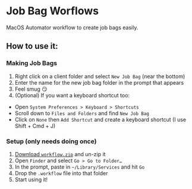 # Job Bag Worflows

MacOS Automator workflow to create job bags easily.

## How to use it:

### Making Job Bags

1. Right click on a client folder and select `New Job Bag` (near the bottom)
2. Enter the name for the new job bag folder in the prompt that appears
3. Feel smug :smirk:
4. (Optional) If you want a keyboard shortcut too:
  - Open `System Preferences > Keyboard > Shortcuts`
  - Scroll down to `Files and Folders` and find `New Job Bag`
  - Click on `None` then `Add Shortcut` and create a keyboard shortcut (I use Shift + Cmd + J)

### Setup (only needs doing once)

1. <a href="https://github.com/05creative/job-bags/blob/main/workflow.zip" download="download">Download `workflow.zip`</a> and un-zip it
2. Open `Finder` and select `Go > Go to Folder…`
3. In the prompt, paste in `~/Library/Services` and hit `Go`
4. Drop the `.workflow` file into that folder
5. Start using it!
